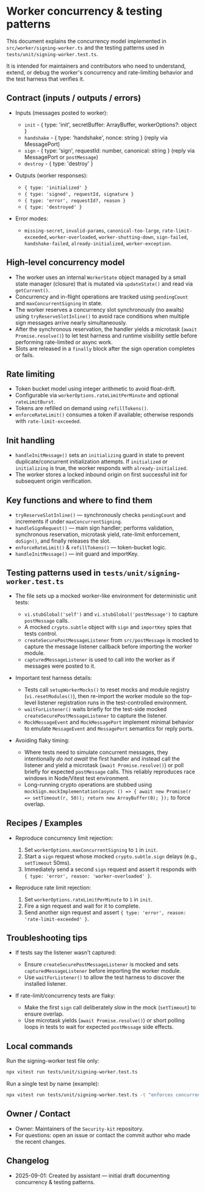 # Worker concurrency & testing patterns

This document explains the concurrency model implemented in `src/worker/signing-worker.ts` and the testing patterns used in `tests/unit/signing-worker.test.ts`.

It is intended for maintainers and contributors who need to understand, extend, or debug the worker's concurrency and rate-limiting behavior and the test harness that verifies it.

## Contract (inputs / outputs / errors)

- Inputs (messages posted to worker):
  - `init` - { type: 'init', secretBuffer: ArrayBuffer, workerOptions?: object }
  - `handshake` - { type: 'handshake', nonce: string } (reply via MessagePort)
  - `sign` - { type: 'sign', requestId: number, canonical: string } (reply via MessagePort or `postMessage`)
  - `destroy` - { type: 'destroy' }

- Outputs (worker responses):
  - `{ type: 'initialized' }`
  - `{ type: 'signed', requestId, signature }`
  - `{ type: 'error', requestId?, reason }`
  - `{ type: 'destroyed' }`

- Error modes:
  - `missing-secret`, `invalid-params`, `canonical-too-large`, `rate-limit-exceeded`, `worker-overloaded`, `worker-shutting-down`, `sign-failed`, `handshake-failed`, `already-initialized`, `worker-exception`.

## High-level concurrency model

- The worker uses an internal `WorkerState` object managed by a small state manager (closure) that is mutated via `updateState()` and read via `getCurrent()`.
- Concurrency and in-flight operations are tracked using `pendingCount` and `maxConcurrentSigning` in state.
- The worker reserves a concurrency slot synchronously (no awaits) using `tryReserveSlotInline()` to avoid race conditions when multiple sign messages arrive nearly simultaneously.
- After the synchronous reservation, the handler yields a microtask (`await Promise.resolve()`) to let test harness and runtime visibility settle before performing rate-limited or async work.
- Slots are released in a `finally` block after the sign operation completes or fails.

## Rate limiting

- Token bucket model using integer arithmetic to avoid float-drift.
- Configurable via `workerOptions.rateLimitPerMinute` and optional `rateLimitBurst`.
- Tokens are refilled on demand using `refillTokens()`.
- `enforceRateLimit()` consumes a token if available; otherwise responds with `rate-limit-exceeded`.

## Init handling

- `handleInitMessage()` sets an `initializing` guard in state to prevent duplicate/concurrent initialization attempts. If `initialized` or `initializing` is true, the worker responds with `already-initialized`.
- The worker stores a locked inbound origin on first successful init for subsequent origin verification.

## Key functions and where to find them

- `tryReserveSlotInline()` — synchronously checks `pendingCount` and increments if under `maxConcurrentSigning`.
- `handleSignRequest()` — main sign handler; performs validation, synchronous reservation, microtask yield, rate-limit enforcement, `doSign()`, and finally releases the slot.
- `enforceRateLimit()` & `refillTokens()` — token-bucket logic.
- `handleInitMessage()` — init guard and importKey.

## Testing patterns used in `tests/unit/signing-worker.test.ts`

- The file sets up a mocked worker-like environment for deterministic unit tests:
  - `vi.stubGlobal('self')` and `vi.stubGlobal('postMessage')` to capture `postMessage` calls.
  - A mocked `crypto.subtle` object with `sign` and `importKey` spies that tests control.
  - `createSecurePostMessageListener` from `src/postMessage` is mocked to capture the message listener callback before importing the worker module.
  - `capturedMessageListener` is used to call into the worker as if messages were posted to it.

- Important test harness details:
  - Tests call `setupWorkerMocks()` to reset mocks and module registry (`vi.resetModules()`), then re-import the worker module so the top-level listener registration runs in the test-controlled environment.
  - `waitForListener()` waits briefly for the test-side mocked `createSecurePostMessageListener` to capture the listener.
  - `MockMessageEvent` and `MockMessagePort` implement minimal behavior to emulate `MessageEvent` and `MessagePort` semantics for reply ports.

- Avoiding flaky timing:
  - Where tests need to simulate concurrent messages, they intentionally _do not await_ the first handler and instead call the listener and yield a microtask (`await Promise.resolve()`) or poll briefly for expected `postMessage` calls. This reliably reproduces race windows in Node/Vitest test environment.
  - Long-running crypto operations are stubbed using `mockSign.mockImplementation(async () => { await new Promise(r => setTimeout(r, 50)); return new ArrayBuffer(0); });` to force overlap.

## Recipes / Examples

- Reproduce concurrency limit rejection:
  1. Set `workerOptions.maxConcurrentSigning` to `1` in `init`.
  2. Start a `sign` request whose mocked `crypto.subtle.sign` delays (e.g., `setTimeout` 50ms).
  3. Immediately send a second `sign` request and assert it responds with `{ type: 'error', reason: 'worker-overloaded' }`.

- Reproduce rate limit rejection:
  1. Set `workerOptions.rateLimitPerMinute` to `1` in `init`.
  2. Fire a sign request and wait for it to complete.
  3. Send another sign request and assert `{ type: 'error', reason: 'rate-limit-exceeded' }`.

## Troubleshooting tips

- If tests say the listener wasn't captured:
  - Ensure `createSecurePostMessageListener` is mocked and sets `capturedMessageListener` before importing the worker module.
  - Use `waitForListener()` to allow the test harness to discover the installed listener.

- If rate-limit/concurrency tests are flaky:
  - Make the first `sign` call deliberately slow in the mock (`setTimeout`) to ensure overlap.
  - Use microtask yields (`await Promise.resolve()`) or short polling loops in tests to wait for expected `postMessage` side effects.

## Local commands

Run the signing-worker test file only:

```bash
npx vitest run tests/unit/signing-worker.test.ts
```

Run a single test by name (example):

```bash
npx vitest run tests/unit/signing-worker.test.ts -t "enforces concurrency limits"
```

## Owner / Contact

- Owner: Maintainers of the `Security-kit` repository.
- For questions: open an issue or contact the commit author who made the recent changes.

## Changelog

- 2025-09-01: Created by assistant — initial draft documenting concurrency & testing patterns.
